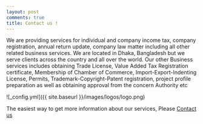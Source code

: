 ```yaml
---
layout: post
comments: true
title: Contact us !
---
```


We are providing services for individual and company income tax, company registration, annual return update, company law matter including all other related business services. We are located in Dhaka, Bangladesh but we serve clients across the country and all over the world. Our other Business services includes obtaining Trade License, Value Added Tax Registration certificate, Membership of Chamber of Commerce, Import-Export-Indenting License, Permits, Trademark-Copyright-Patent registration, project profile preparation as well as obtaining approval from the concern Authority etc

![_config.yml]({{ site.baseurl }}/images/logos/logo.png)

The easiest way to get more information about our services, Please [Contact us](https://docs.google.com/forms/d/e/1FAIpQLSfpEu18GwtXckk8qpcwxNPhRjHXEoeSP27mc_H-ycduDNzKIA/viewform)